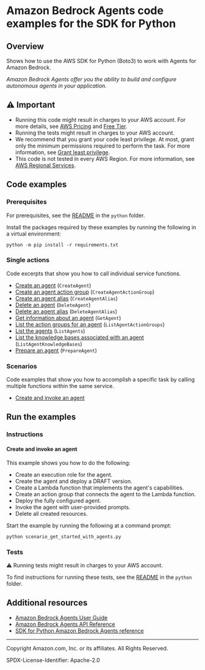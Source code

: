 # Amazon Bedrock Agents code examples for the SDK for Python

## Overview

Shows how to use the AWS SDK for Python (Boto3) to work with Agents for Amazon Bedrock.

<!--custom.overview.start-->
<!--custom.overview.end-->

_Amazon Bedrock Agents offer you the ability to build and configure autonomous agents in your application._

## ⚠ Important

* Running this code might result in charges to your AWS account. For more details, see [AWS Pricing](https://aws.amazon.com/pricing/) and [Free Tier](https://aws.amazon.com/free/).
* Running the tests might result in charges to your AWS account.
* We recommend that you grant your code least privilege. At most, grant only the minimum permissions required to perform the task. For more information, see [Grant least privilege](https://docs.aws.amazon.com/IAM/latest/UserGuide/best-practices.html#grant-least-privilege).
* This code is not tested in every AWS Region. For more information, see [AWS Regional Services](https://aws.amazon.com/about-aws/global-infrastructure/regional-product-services).

<!--custom.important.start-->
<!--custom.important.end-->

## Code examples

### Prerequisites

For prerequisites, see the [README](../../README.md#Prerequisites) in the `python` folder.

Install the packages required by these examples by running the following in a virtual environment:

```
python -m pip install -r requirements.txt
```

<!--custom.prerequisites.start-->
<!--custom.prerequisites.end-->

### Single actions

Code excerpts that show you how to call individual service functions.

- [Create an agent](bedrock_agent_wrapper.py#L33) (`CreateAgent`)
- [Create an agent action group](bedrock_agent_wrapper.py#L62) (`CreateAgentActionGroup`)
- [Create an agent alias](bedrock_agent_wrapper.py#L97) (`CreateAgentAlias`)
- [Delete an agent](bedrock_agent_wrapper.py#L119) (`DeleteAgent`)
- [Delete an agent alias](bedrock_agent_wrapper.py#L140) (`DeleteAgentAlias`)
- [Get information about an agent](bedrock_agent_wrapper.py#L162) (`GetAgent`)
- [List the action groups for an agent](bedrock_agent_wrapper.py#L209) (`ListAgentActionGroups`)
- [List the agents](bedrock_agent_wrapper.py#L186) (`ListAgents`)
- [List the knowledge bases associated with an agent](bedrock_agent_wrapper.py#L238) (`ListAgentKnowledgeBases`)
- [Prepare an agent](bedrock_agent_wrapper.py#L267) (`PrepareAgent`)

### Scenarios

Code examples that show you how to accomplish a specific task by calling multiple
functions within the same service.

- [Create and invoke an agent](scenario_get_started_with_agents.py)


<!--custom.examples.start-->
<!--custom.examples.end-->

## Run the examples

### Instructions


<!--custom.instructions.start-->
<!--custom.instructions.end-->



#### Create and invoke an agent

This example shows you how to do the following:

- Create an execution role for the agent.
- Create the agent and deploy a DRAFT version.
- Create a Lambda function that implements the agent's capabilities.
- Create an action group that connects the agent to the Lambda function.
- Deploy the fully configured agent.
- Invoke the agent with user-provided prompts.
- Delete all created resources.

<!--custom.scenario_prereqs.bedrock-agent_GettingStartedWithBedrockAgents.start-->
<!--custom.scenario_prereqs.bedrock-agent_GettingStartedWithBedrockAgents.end-->

Start the example by running the following at a command prompt:

```
python scenario_get_started_with_agents.py
```


<!--custom.scenarios.bedrock-agent_GettingStartedWithBedrockAgents.start-->
<!--custom.scenarios.bedrock-agent_GettingStartedWithBedrockAgents.end-->

### Tests

⚠ Running tests might result in charges to your AWS account.


To find instructions for running these tests, see the [README](../../README.md#Tests)
in the `python` folder.



<!--custom.tests.start-->
<!--custom.tests.end-->

## Additional resources

- [Amazon Bedrock Agents User Guide](https://docs.aws.amazon.com/bedrock/latest/userguide/agents.html)
- [Amazon Bedrock Agents API Reference](https://docs.aws.amazon.com/bedrock/latest/APIReference/API_Operations_Agents_for_Amazon_Bedrock.html)
- [SDK for Python Amazon Bedrock Agents reference](https://boto3.amazonaws.com/v1/documentation/api/latest/reference/services/bedrock-agent.html)

<!--custom.resources.start-->
<!--custom.resources.end-->

---

Copyright Amazon.com, Inc. or its affiliates. All Rights Reserved.

SPDX-License-Identifier: Apache-2.0